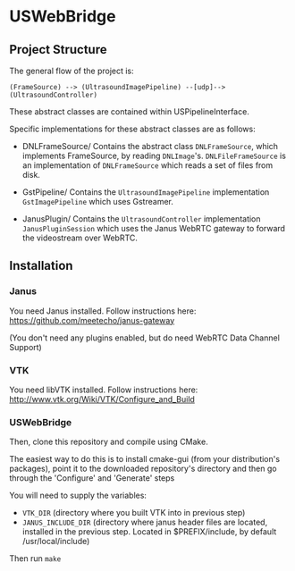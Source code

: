 # USWebBridge
 
## Project Structure

The general flow of the project is:

`(FrameSource) --> (UltrasoundImagePipeline) --[udp]--> (UltrasoundController) `

These abstract classes are contained within USPipelineInterface.

Specific implementations for these abstract classes are as follows:


* DNLFrameSource/
  Contains the abstract class `DNLFrameSource`, which implements FrameSource, by reading `DNLImage`'s.
  `DNLFileFrameSource` is an implementation of `DNLFrameSource` which reads a set of files from disk.

* GstPipeline/
  Contains the `UltrasoundImagePipeline` implementation `GstImagePipeline` which uses Gstreamer.

* JanusPlugin/
  Contains the `UltrasoundController` implementation `JanusPluginSession` which uses the 
  Janus WebRTC gateway to forward the videostream over WebRTC.  


## Installation

### Janus
You need Janus installed. Follow instructions here:
https://github.com/meetecho/janus-gateway

(You don't need any plugins enabled, but do need WebRTC Data Channel Support)

### VTK
You need libVTK installed. Follow instructions here:
http://www.vtk.org/Wiki/VTK/Configure_and_Build

### USWebBridge
Then, clone this repository and compile using CMake.

The easiest way to do this is to install cmake-gui (from your distribution's packages), point it to the downloaded repository's directory and then go through the 'Configure' and 'Generate' steps

You will need to supply the variables:
* `VTK_DIR` (directory where you built VTK into in previous step)
* `JANUS_INCLUDE_DIR` (directory where janus header files are located, installed in the previous step. Located in $PREFIX/include, by default /usr/local/include)

Then run `make`